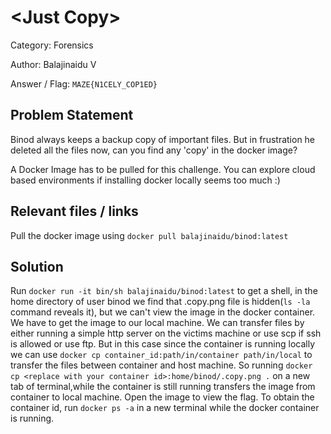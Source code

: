 # \<**Just Copy**\>

Category: Forensics

Author: Balajinaidu V

Answer / Flag: `MAZE{N1CELY_COP1ED}`

## Problem Statement

Binod always keeps a backup copy of important files. But in frustration he deleted all the files now, can you find any 'copy' in the docker image?

A Docker Image has to be pulled for this challenge. You can explore cloud based environments if installing docker locally seems too much :)


## Relevant files / links

Pull the docker image using `docker pull balajinaidu/binod:latest`

## Solution

Run `docker run -it bin/sh balajinaidu/binod:latest` to get a shell, in the home directory of user binod we find that .copy.png file is hidden(`ls -la` command reveals it), but we can't view the image in the docker container. We have to get the image to our local machine. We can transfer files by either running a simple http server on the victims machine or use scp if ssh is allowed or use ftp. But in this case since the container is running locally we can use `docker cp container_id:path/in/container path/in/local` to transfer the files between container and host machine. So running `docker cp <replace with your container id>:home/binod/.copy.png .` on a new tab of terminal,while the container is still running transfers the image from container to local machine. Open the image to view the flag.
To obtain the container id, run `docker ps -a` in a new terminal while the docker container is running.
